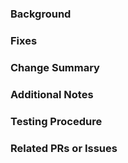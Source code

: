 ### Background 
<!-- What was happening before this PR, and the problem(s) it solves -->

### Fixes 
<!-- Link the issue(s) this PR fixes-->
### Change Summary
<!-- Short summary of the changes submitted -->

### Additional Notes
<!-- Any remaining concerns -->

### Testing Procedure
<!-- If applicable, write how to test for reviewers-->

### Related PRs or Issues 
<!-- Dependent PRs, or any relevant linked issues -->
